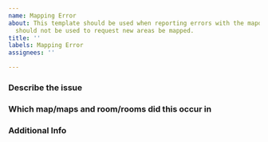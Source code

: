 ```yaml
---
name: Mapping Error
about: This template should be used when reporting errors with the mapdb files (xml).  This
  should not be used to request new areas be mapped.
title: ''
labels: Mapping Error
assignees: ''

---
```


<!--- This is a generic template and may include requests for things that -->
<!--- aren't relevant or may not request things that are relevant. -->
<!--- Try to follow the guidelines if possible. -->


### Describe the issue
<!--- Please provide a detailed description of the issue: -->
<!--- Are rooms missing info (ex: description, arcs)
<!--- Do rooms  have incorrect info (ex: room names) -->
<!--- THIS TEMPLATE SHOULD NOT BE USED FOR NEW AREAS -->

### Which map/maps and room/rooms did this occur in
<!--- Always include which zoneid and roomids this occurred in-->

### Additional Info
<!--- Feel free to include any other info you think is pertinent -->
